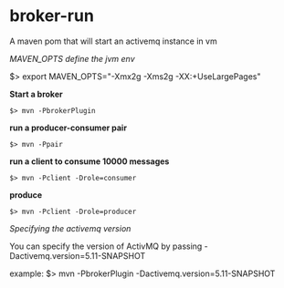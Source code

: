 broker-run
==========

A maven pom that will start an activemq instance in vm

 *MAVEN_OPTS define the jvm env*

 $> export MAVEN_OPTS="-Xmx2g -Xms2g -XX:+UseLargePages"

 **Start a broker**

    $> mvn -PbrokerPlugin

 **run a producer-consumer pair**

    $> mvn -Ppair

 **run a client to consume 10000 messages**

    $> mvn -Pclient -Drole=consumer

 **produce**

    $> mvn -Pclient -Drole=producer

 *Specifying the activemq version*

You can specify the version of ActivMQ by passing -Dactivemq.version=5.11-SNAPSHOT

example:
    $> mvn -PbrokerPlugin -Dactivemq.version=5.11-SNAPSHOT


